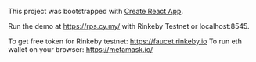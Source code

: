 This project was bootstrapped with [Create React App](https://github.com/facebook/create-react-app).


Run the demo at https://rps.cy.my/ with Rinkeby Testnet or localhost:8545.

To get free token for Rinkeby testnet: https://faucet.rinkeby.io
To run eth wallet on your browser: https://metamask.io/

